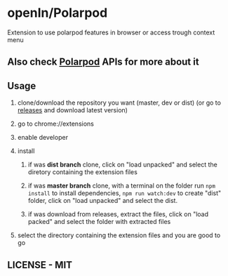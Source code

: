 # openIn/Polarpod

Extension to use polarpod features in browser or access trough context menu

## Also check [Polarpod](https://github.com/matsukii/polarpod) APIs for more about it

## Usage

1. clone/download the repository you want (master, dev or dist) (or go to [releases](https://github.com/Matsukii/polarpod-extension/releases) and download latest version)

2. go to chrome://extensions

3. enable developer 

4. install

    1. if was **dist branch** clone, click on "load unpacked" and select the diretory containing the extension files
    2. if was **master branch** clone, with a terminal on the folder run ```npm install``` to install dependencies, ```npm run watch:dev``` to create "dist" folder, click on "load unpacked" and select the dist.

    3. if was download from releases, extract the files, click on "load packed" and select the folder with extracted files

5. select the directory containing the extension files and you are good to go


## LICENSE - MIT